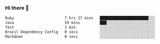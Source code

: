 ### Hi there 👋

<!--START_SECTION:waka-->

```txt
Ruby                       7 hrs 27 mins   ██████████████████████░░░   87.94 %
Java                       59 mins         ███░░░░░░░░░░░░░░░░░░░░░░   11.62 %
Text                       1 min           ░░░░░░░░░░░░░░░░░░░░░░░░░   00.23 %
Brazil Dependency Config   0 secs          ░░░░░░░░░░░░░░░░░░░░░░░░░   00.14 %
Markdown                   0 secs          ░░░░░░░░░░░░░░░░░░░░░░░░░   00.07 %
```

<!--END_SECTION:waka-->

<!--
**jerry-shao/jerry-shao** is a ✨ _special_ ✨ repository because its `README.md` (this file) appears on your GitHub profile.

Here are some ideas to get you started:

- 🔭 I’m currently working on ...
- 🌱 I’m currently learning ...
- 👯 I’m looking to collaborate on ...
- 🤔 I’m looking for help with ...
- 💬 Ask me about ...
- 📫 How to reach me: ...
- 😄 Pronouns: ...
- ⚡ Fun fact: ...
-->
